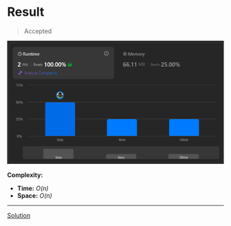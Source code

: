 # Result

> Accepted


![Result Image](result.png)


**Complexity:**

- **Time:** *O(n)*
- **Space:** *O(n)*


---

[Solution](https://leetcode.com/problems/neighboring-bitwise-xor/solutions/6292553/most-optimal-solution-beats-100-c-java-python-javascript/?envType=daily-question&envId=2025-01-17)